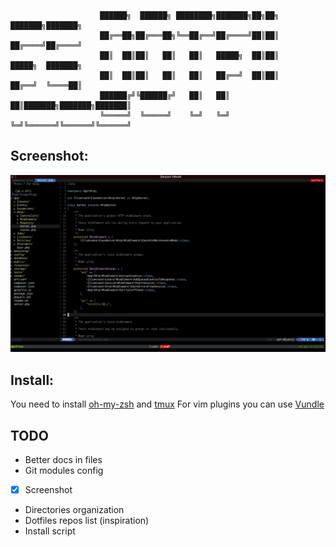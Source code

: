 ```
					██████╗  ██████╗ ████████╗███████╗██╗██╗     ███████╗███████╗
					██╔══██╗██╔═══██╗╚══██╔══╝██╔════╝██║██║     ██╔════╝██╔════╝
					██║  ██║██║   ██║   ██║   █████╗  ██║██║     █████╗  ███████╗
					██║  ██║██║   ██║   ██║   ██╔══╝  ██║██║     ██╔══╝  ╚════██║
					██████╔╝╚██████╔╝   ██║   ██║     ██║███████╗███████╗███████║
					╚═════╝  ╚═════╝    ╚═╝   ╚═╝     ╚═╝╚══════╝╚══════╝╚══════╝
```                                                          


## Screenshot:
![screenshot](https://github.com/diemax/dotfiles/blob/master/screenshot.png)

## Install:
You need to install [oh-my-zsh](https://github.com/robbyrussell/oh-my-zsh) and [tmux](https://tmux.github.io/) 
For vim plugins you can use [Vundle](https://github.com/VundleVim/Vundle.vim)
## TODO
* Better docs in files
* Git modules config
* [x] Screenshot
* Directories organization
* Dotfiles repos list (inspiration)
* Install script 
